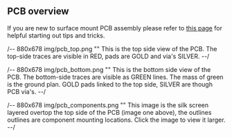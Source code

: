 
## PCB overview

If you are new to surface mount PCB assembly please refer to [this page](#http://todo) for helpful starting out tips and tricks. 

/-- 880x678 img/pcb_top.png "" This is the top side view of the PCB. The top-side traces are visible in RED, pads are GOLD and via's SILVER.
--/

/-- 880x678 img/pcb_bottom.png "" This is the bottom side view of the PCB. The bottom-side traces are visible as GREEN lines. The mass of green is the ground plan. GOLD pads linked to the top side, SILVER are though PCB via's.
--/

/-- 880x678 img/pcb_components.png "" This image is the silk screen layered overtop the top side of the PCB (image one above), the outlines outlines are component mounting locations. Click the image to view it larger.
--/

